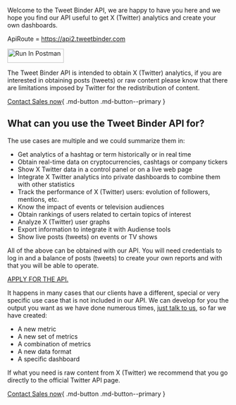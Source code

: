 Welcome to the Tweet Binder API, we are happy to have you here and we hope you find our API useful to get X (Twitter) analytics and create your own dashboards.

ApiRoute = https://api2.tweetbinder.com

[<img src="https://run.pstmn.io/button.svg" alt="Run In Postman" style="width: 128px; height: 32px;">](https://god.gw.postman.com/run-collection/27823993-699ddeb4-f925-4238-922f-f3524379c207?action=collection%2Ffork&source=rip_markdown&collection-url=entityId%3D27823993-699ddeb4-f925-4238-922f-f3524379c207%26entityType%3Dcollection%26workspaceId%3D45566d5f-fc96-4603-b411-01380184e0b4)

The Tweet Binder API is intended to obtain X (Twitter) analytics, if you are interested in obtaining posts (tweets) or raw content please know that there are limitations imposed by Twitter for the redistribution of content.

[Contact Sales now](mailto:javier.abrego@audiense.com){ .md-button .md-button--primary }

## What can you use the Tweet Binder API for?

The use cases are multiple and we could summarize them in:

- Get analytics of a hashtag or term historically or in real time
- Obtain real-time data on cryptocurrencies, cashtags or company tickers
- Show X Twitter data in a control panel or on a live web page
- Integrate X Twitter analytics into private dashboards to combine them with other statistics
- Track the performance of X (Twitter) users: evolution of followers, mentions, etc.
- Know the impact of events or television audiences
- Obtain rankings of users related to certain topics of interest
- Analyze X (Twitter) user graphs
- Export information to integrate it with Audiense tools
- Show live posts (tweets) on events or TV shows

All of the above can be obtained with our API. You will need credentials to log in and a balance of posts (tweets) to create your own reports and with that you will be able to operate.

[APPLY FOR THE API.](https://audiencefirst.typeform.com/to/z3NuSnuy)

It happens in many cases that our clients have a different, special or very specific use case that is not included in our API. We can develop for you the output you want as we have done numerous times, [just talk to us](https://www.tweetbinder.com/api/), so far we have created:

- A new metric
- A new set of metrics
- A combination of metrics
- A new data format
- A specific dashboard

If what you need is raw content from X (Twitter) we recommend that you go directly to the official Twitter API page.

[Contact Sales now](mailto:javier.abrego@audiense.com){ .md-button .md-button--primary }
